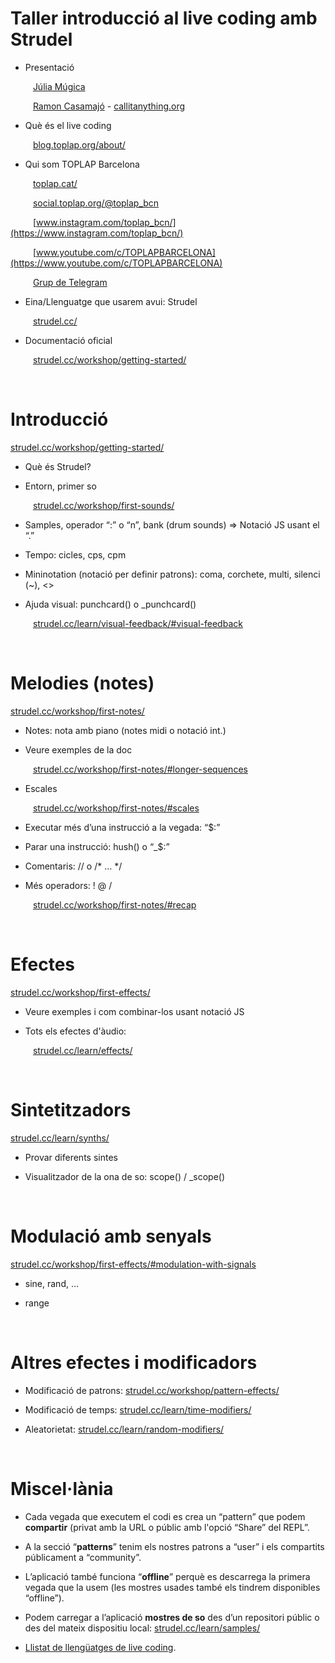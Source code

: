 # Taller introducció al live coding amb Strudel

- Presentació

&emsp; &emsp; [Júlia Múgica](https://www.instagram.com/jujmg/)

&emsp; &emsp; [Ramon Casamajó](https://www.instagram.com/rcasamajo/) - [callitanything.org](http://callitanything.org/)


- Què és el live coding

&emsp; &emsp; [blog.toplap.org/about/](https://blog.toplap.org/about/)

- Qui som TOPLAP Barcelona

&emsp; &emsp; [toplap.cat/](https://toplap.cat/)

&emsp; &emsp; [social.toplap.org/@toplap_bcn](https://social.toplap.org/@toplap_bcn)

&emsp; &emsp; [www.instagram.com/toplap_bcn/](https://www.instagram.com/toplap_bcn/)

&emsp; &emsp; [www.youtube.com/c/TOPLAPBARCELONA](https://www.youtube.com/c/TOPLAPBARCELONA)

&emsp; &emsp; [Grup de Telegram](https://t.me/toplapbcn)

- Eina/Llenguatge que usarem avui: Strudel

&emsp; &emsp; [strudel.cc/](https://strudel.cc/)

- Documentació oficial

&emsp; &emsp; [strudel.cc/workshop/getting-started/](https://strudel.cc/workshop/getting-started/)

<br />


# Introducció

[strudel.cc/workshop/getting-started/](https://strudel.cc/workshop/getting-started/)

- Què és Strudel?

- Entorn, primer so

&emsp; &emsp; [strudel.cc/workshop/first-sounds/](https://strudel.cc/workshop/first-sounds/)

- Samples, operador “:” o “n”, bank (drum sounds) => Notació JS usant el “.”

- Tempo: cicles, cps, cpm

- Mininotation (notació per definir patrons): coma, corchete, multi, silenci (~), <>

- Ajuda visual: punchcard() o _punchcard()

&emsp; &emsp; [strudel.cc/learn/visual-feedback/#visual-feedback](https://strudel.cc/learn/visual-feedback/#visual-feedback)

<br />


# Melodies (notes)

[strudel.cc/workshop/first-notes/](https://strudel.cc/workshop/first-notes/)

- Notes: nota amb piano (notes midi o notació int.)

- Veure exemples de la doc

&emsp; &emsp; [strudel.cc/workshop/first-notes/#longer-sequences](https://strudel.cc/workshop/first-notes/#longer-sequences)

- Escales

&emsp; &emsp; [strudel.cc/workshop/first-notes/#scales](https://strudel.cc/workshop/first-notes/#scales)

- Executar més d’una instrucció a la vegada: “$:”

- Parar una instrucció: hush() o “_$:”

- Comentaris: //  o  /* … */

- Més operadors: ! @ /

&emsp; &emsp; [strudel.cc/workshop/first-notes/#recap](https://strudel.cc/workshop/first-notes/#recap)

<br />


# Efectes

[strudel.cc/workshop/first-effects/](https://strudel.cc/workshop/first-effects/)

- Veure exemples i com combinar-los usant notació JS

- Tots els efectes d'àudio:

&emsp; &emsp; [strudel.cc/learn/effects/](https://strudel.cc/learn/effects/)

<br />


# Sintetitzadors

[strudel.cc/learn/synths/](https://strudel.cc/learn/synths/)

- Provar diferents sintes

- Visualitzador de la ona de so: scope() / _scope()

<br />


# Modulació amb senyals

[strudel.cc/workshop/first-effects/#modulation-with-signals](https://strudel.cc/workshop/first-effects/#modulation-with-signals)

- sine, rand, …

- range

<br />


# Altres efectes i modificadors

- Modificació de patrons: [strudel.cc/workshop/pattern-effects/](https://strudel.cc/workshop/pattern-effects/)

- Modificació de temps: [strudel.cc/learn/time-modifiers/](https://strudel.cc/learn/time-modifiers/)

- Aleatorietat: [strudel.cc/learn/random-modifiers/](https://strudel.cc/learn/random-modifiers/)

<br />


# Miscel·lània

- Cada vegada que executem el codi es crea un “pattern” que podem **compartir** (privat amb la URL o públic amb l'opció “Share” del REPL”.

- A la secció “**patterns**” tenim els nostres patrons a “user” i els compartits públicament a “community”.

- L’aplicació també funciona “**offline**” perquè es descarrega la primera vegada que la usem (les mostres usades també els tindrem disponibles “offline”).

- Podem carregar a l’aplicació **mostres de so** des d’un repositori públic o des del mateix dispositiu local: [strudel.cc/learn/samples/](https://strudel.cc/learn/samples/)

- [Llistat de llengüatges de live coding](https://github.com/toplap/awesome-livecoding).
